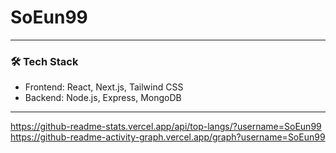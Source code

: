 # SoEun99
---

### 🛠️ Tech Stack
- Frontend: React, Next.js, Tailwind CSS  
- Backend: Node.js, Express, MongoDB  

---
https://github-readme-stats.vercel.app/api/top-langs/?username=SoEun99
https://github-readme-activity-graph.vercel.app/graph?username=SoEun99
